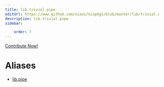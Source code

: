 ```yaml
---
title: lib.trivial.pipe
editUrl: https://www.github.com/nixos/nixpkgs/blob/master/lib/trivial.nix#L84C10
description: lib.trivial.pipe
sidebar:

    order: 7
---
```


<a href="https://www.github.com/nixos/nixpkgs/blob/master/lib/trivial.nix#L84C10">Contribute Now!</a>


# Aliases

- [lib.pipe](./reference/lib/lib-pipe)



